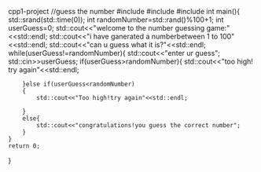  cpp1-project
 //guess the number
#include<iostream>
#include<cstdlib>
#include<ctime>
int main(){
    std::srand(std::time(0));
    int randomNumber=std::rand()%100+1;
    int userGuess=0;
    std::cout<<"welcome to the number guessing game:"<<std::endl;
    std::cout<<"i have ganerated a numberbetween 1 to 100"<<std::endl;
    std::cout<<"can u guess what it is?"<<std::endl;
    while(userGuess!=randomNumber){
        std::cout<<"enter ur guess";
        std::cin>>userGuess;
        if(userGuess>randomNumber){
            std::cout<<"too high! try again"<<std::endl;

        }else if(userGuess<randomNumber)
        {
            std::cout<<"Too high!try again"<<std::endl;

        }
        else{
            std::cout<<"congratulations!you guess the correct number";
        }
    }
    return 0;

}

